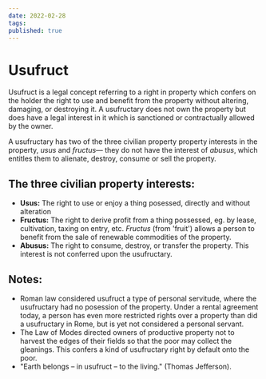 ```yaml
---
date: 2022-02-28
tags:
published: true
---
```


# Usufruct

Usufruct is a legal concept referring to a right in property which confers on the holder the right to use and benefit from the property without altering, damaging, or destroying it. A usufructary does not own the property but does have a legal interest in it which is sanctioned or contractually allowed by the owner. 

A usufructary has two of the three civilian property property interests in the property, *usus* and *fructus*— they do not have the interest of *abusus*, which entitles them to alienate, destroy, consume or sell the property.

## The three civilian property interests:

- **Usus:** The right to use or enjoy a thing posessed, directly and without alteration
- **Fructus:** The right to derive profit from a thing possessed, eg. by lease, cultivation, taxing on entry, etc. *Fructus* (from 'fruit') allows a person to benefit from the sale of renewable commodities of the property.
- **Abusus:** The right to consume, destroy, or transfer the property. This interest is not conferred upon the usufructary. 

## Notes:
- Roman law considered usufruct a type of personal servitude, where the usufructary had no posession of the property. Under a rental agreement today, a person has even more restricted rights over a property than did a usufructary in Rome, but is yet not considered a personal servant.
-  The Law of Modes directed owners of productive property not to harvest the edges of their fields so that the poor may collect the gleanings. This confers a kind of usufructary right by default onto the poor.
-  "Earth belongs – in usufruct – to the living." (Thomas Jefferson). 

